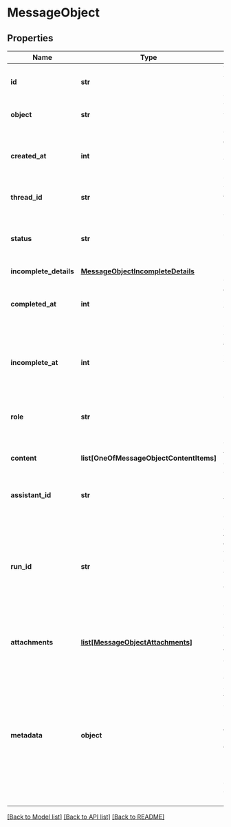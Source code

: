 # MessageObject

## Properties
Name | Type | Description | Notes
------------ | ------------- | ------------- | -------------
**id** | **str** | The identifier, which can be referenced in API endpoints. | 
**object** | **str** | The object type, which is always &#x60;thread.message&#x60;. | 
**created_at** | **int** | The Unix timestamp (in seconds) for when the message was created. | 
**thread_id** | **str** | The [thread](/docs/api-reference/threads) ID that this message belongs to. | 
**status** | **str** | The status of the message, which can be either &#x60;in_progress&#x60;, &#x60;incomplete&#x60;, or &#x60;completed&#x60;. | 
**incomplete_details** | [**MessageObjectIncompleteDetails**](MessageObjectIncompleteDetails.md) |  | 
**completed_at** | **int** | The Unix timestamp (in seconds) for when the message was completed. | 
**incomplete_at** | **int** | The Unix timestamp (in seconds) for when the message was marked as incomplete. | 
**role** | **str** | The entity that produced the message. One of &#x60;user&#x60; or &#x60;assistant&#x60;. | 
**content** | **list[OneOfMessageObjectContentItems]** | The content of the message in array of text and/or images. | 
**assistant_id** | **str** | If applicable, the ID of the [assistant](/docs/api-reference/assistants) that authored this message. | 
**run_id** | **str** | The ID of the [run](/docs/api-reference/runs) associated with the creation of this message. Value is &#x60;null&#x60; when messages are created manually using the create message or create thread endpoints. | 
**attachments** | [**list[MessageObjectAttachments]**](MessageObjectAttachments.md) | A list of files attached to the message, and the tools they were added to. | 
**metadata** | **object** | Set of 16 key-value pairs that can be attached to an object. This can be useful for storing additional information about the object in a structured format. Keys can be a maximum of 64 characters long and values can be a maxium of 512 characters long.  | 

[[Back to Model list]](../README.md#documentation-for-models) [[Back to API list]](../README.md#documentation-for-api-endpoints) [[Back to README]](../README.md)

